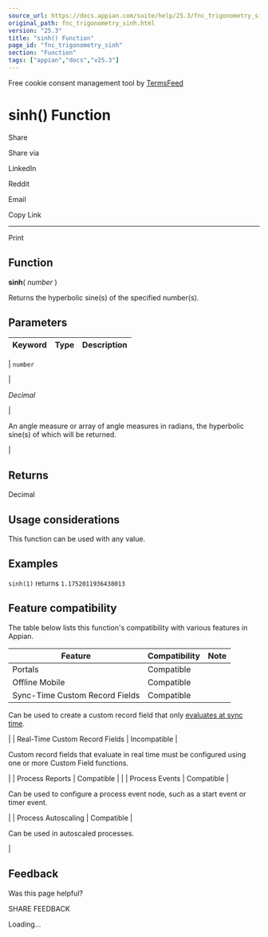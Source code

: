 ```yaml
---
source_url: https://docs.appian.com/suite/help/25.3/fnc_trigonometry_sinh.html
original_path: fnc_trigonometry_sinh.html
version: "25.3"
title: "sinh() Function"
page_id: "fnc_trigonometry_sinh"
section: "Function"
tags: ["appian","docs","v25.3"]
---
```



Free cookie consent management tool by [TermsFeed](https://www.termsfeed.com/)

# sinh() Function

Share

Share via

LinkedIn

Reddit

Email

Copy Link

* * *

Print

## Function

**sinh**( _number_ )

Returns the hyperbolic sine(s) of the specified number(s).

## Parameters

| Keyword | Type | Description |
| --- | --- | --- |
|
`number`

 |

_Decimal_

 |

An angle measure or array of angle measures in radians, the hyperbolic sine(s) of which will be returned.

 |

## Returns

Decimal

## Usage considerations

This function can be used with any value.

## Examples

`sinh(1)` returns `1.1752011936438013`

## Feature compatibility

The table below lists this function's compatibility with various features in Appian.

| Feature | Compatibility | Note |
| --- | --- | --- |
| Portals | Compatible |  |
| Offline Mobile | Compatible |  |
| Sync-Time Custom Record Fields | Compatible |
Can be used to create a custom record field that only [evaluates at sync time](custom-record-fields.html#prodlink-sync-time-evaluations).

 |
| Real-Time Custom Record Fields | Incompatible |

Custom record fields that evaluate in real time must be configured using one or more Custom Field functions.

 |
| Process Reports | Compatible |  |
| Process Events | Compatible |

Can be used to configure a process event node, such as a start event or timer event.

 |
| Process Autoscaling | Compatible |

Can be used in autoscaled processes.

 |

## Feedback

Was this page helpful?

SHARE FEEDBACK

Loading...
